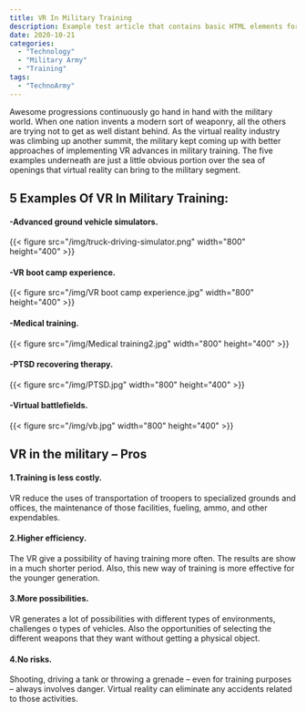 ```yaml
---
title: VR In Military Training
description: Example test article that contains basic HTML elements for text formatting on the Web.
date: 2020-10-21
categories:
  - "Technology"
  - "Military Army"
  - "Training"
tags:
  - "TechnoArmy"
---
```

Awesome progressions continuously go hand in hand with the military world. When one nation invents a modern sort of weaponry, all the others are trying not to get as well distant behind. As the virtual reality industry was climbing up another summit, the military kept coming up with better approaches of implementing VR advances in military training. The five examples underneath are just a little obvious portion over the sea of openings that virtual reality can bring to the military segment.
<!--more-->
##  5 Examples Of VR In Military Training:


####  -Advanced ground vehicle simulators.  

{{< figure src="/img/truck-driving-simulator.png" width="800" height="400" >}}


####  -VR boot camp experience.  

  {{< figure src="/img/VR boot camp experience.jpg" width="800" height="400" >}}

####  -Medical training.  

{{< figure src="/img/Medical training2.jpg" width="800" height="400" >}}


####  -PTSD recovering therapy.  

{{< figure src="/img/PTSD.jpg" width="800" height="400" >}}


####  -Virtual battlefields.  

{{< figure src="/img/vb.jpg" width="800" height="400" >}}


## VR in the military – Pros

#### 1.Training is less costly.
  VR reduce the uses of transportation of troopers to specialized grounds and offices, the maintenance of those facilities, fueling, ammo, and other expendables.
#### 2.Higher efficiency.
  The VR give a possibility of having training more often. The results are show in a much shorter period. Also, this new way of training  is more effective for the younger generation.
#### 3.More possibilities.
  VR generates a lot of possibilities with different types of environments, challenges o types of vehicles. Also the opportunities of selecting the different weapons that they want without getting a physical object.
#### 4.No risks.
  Shooting, driving a tank or throwing a grenade – even for training purposes – always involves danger. Virtual reality can eliminate any accidents related to those activities.
